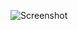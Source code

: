 ![Screenshot](https://raw.githubusercontent.com/Cryakl/Ultimate-RAT-Collection/refs/heads/main/LostDoor/Lost%20Door%20v9%20Pro-B/Screenshot.png)
